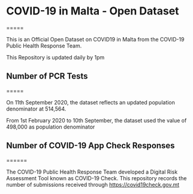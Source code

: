 # COVID-19 in Malta - Open Dataset
=====

This is an Official Open Dataset on COVID19 in Malta from the COVID-19 Public Health Response Team.

This Repository is updated daily by 1pm

## Number of PCR Tests
=====

On 11th September 2020, the dataset reflects an updated population denominator at 514,564.

From 1st February 2020 to 10th September, the dataset used the value of 498,000 as population denominator

## Number of COVID-19 App Check Responses
======

The COVID-19 Public Health Response Team developed a Digital Risk Assessment Tool known as COVID-19 Check. This repository records the number of submissions received through https://covid19check.gov.mt


